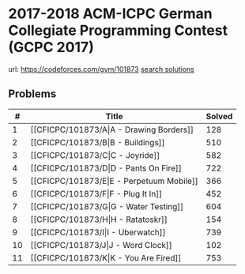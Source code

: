 # 2017-2018 ACM-ICPC German Collegiate Programming Contest (GCPC 2017)

url: https://codeforces.com/gym/101873
[search solutions](https://www.google.com/search?q=Solution+OR+題解+2017-2018+ACM-ICPC+German+Collegiate+Programming+Contest+(GCPC+2017))

## Problems

| # | Title | Solved |
| --- | --- | --- |
|1|[[CFICPC/101873/A\|A - Drawing Borders]]|128|
|2|[[CFICPC/101873/B\|B - Buildings]]|510|
|3|[[CFICPC/101873/C\|C - Joyride]]|582|
|4|[[CFICPC/101873/D\|D - Pants On Fire]]|722|
|5|[[CFICPC/101873/E\|E - Perpetuum Mobile]]|366|
|6|[[CFICPC/101873/F\|F - Plug It In]]|452|
|7|[[CFICPC/101873/G\|G - Water Testing]]|604|
|8|[[CFICPC/101873/H\|H - Ratatoskr]]|154|
|9|[[CFICPC/101873/I\|I - Uberwatch]]|739|
|10|[[CFICPC/101873/J\|J - Word Clock]]|102|
|11|[[CFICPC/101873/K\|K - You Are Fired]]|753|
